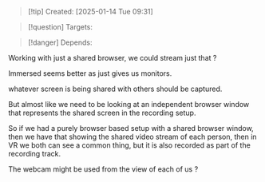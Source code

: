 
>[!tip] Created: [2025-01-14 Tue 09:31]

>[!question] Targets: 

>[!danger] Depends: 

Working with just a shared browser, we could stream just that ?

Immersed seems better as just gives us monitors.

whatever screen is being shared with others should be captured.

But almost like we need to be looking at an independent browser window that represents the shared screen in the recording setup.

So if we had a purely browser based setup with a shared browser window, then we have that showing the shared video stream of each person, then in VR we both can see a common thing, but it is also recorded as part of the recording track.

The webcam might be used from the view of each of us ?